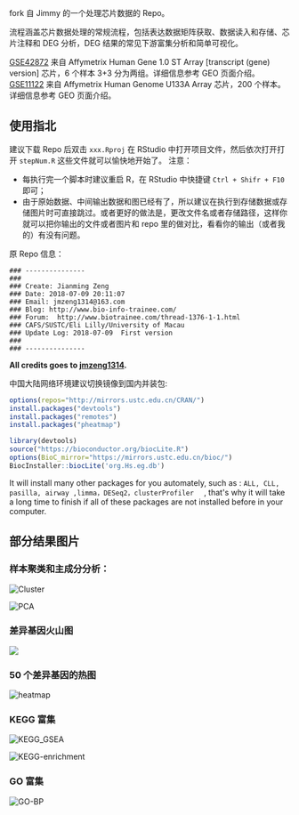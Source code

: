 fork 自 Jimmy 的一个处理芯片数据的 Repo。

流程涵盖芯片数据处理的常规流程，包括表达数据矩阵获取、数据读入和存储、芯片注释和 DEG 分析，DEG 结果的常见下游富集分析和简单可视化。

[GSE42872](https://www.ncbi.nlm.nih.gov/geo/query/acc.cgi) 来自 Affymetrix Human Gene 1.0 ST Array [transcript (gene) version] 芯片，6 个样本 3+3 分为两组。详细信息参考 GEO 页面介绍。
[GSE11122](https://www.ncbi.nlm.nih.gov/geo/query/acc.cgi?acc=gse11121) 来自 Affymetrix Human Genome U133A Array 芯片，200 个样本。详细信息参考 GEO 页面介绍。

## 使用指北
建议下载 Repo 后双击 `xxx.Rproj` 在 RStudio 中打开项目文件，然后依次打开打开 `stepNum.R` 这些文件就可以愉快地开始了。
注意：

- 每执行完一个脚本时建议重启 R，在 RStudio 中快捷键 `Ctrl + Shifr + F10` 即可；
- 由于原始数据、中间输出数据和图已经有了，所以建议在执行到存储数据或存储图片时可直接跳过。或者更好的做法是，更改文件名或者存储路径，这样你就可以把你输出的文件或者图片和 repo 里的做对比，看看你的输出（或者我的）有没有问题。


原 Repo 信息：

```
### ---------------
###
### Create: Jianming Zeng
### Date: 2018-07-09 20:11:07
### Email: jmzeng1314@163.com
### Blog: http://www.bio-info-trainee.com/
### Forum:  http://www.biotrainee.com/thread-1376-1-1.html
### CAFS/SUSTC/Eli Lilly/University of Macau
### Update Log: 2018-07-09  First version
###
### ---------------
```

**All credits goes to [jmzeng1314](https://github.com/jmzeng1314).**


中国大陆网络环境建议切换镜像到国内并装包:

```r
options(repos="http://mirrors.ustc.edu.cn/CRAN/")
install.packages("devtools")
install.packages("remotes")
install.packages("pheatmap")

library(devtools) 
source("https://bioconductor.org/biocLite.R") 
options(BioC_mirror="https://mirrors.ustc.edu.cn/bioc/")
BiocInstaller::biocLite('org.Hs.eg.db')
```

It will install many other packages for you automately, such as : `ALL, CLL, pasilla, airway ,limma，DESeq2，clusterProfiler  ` , that's why it will take a long time to finish if all of these packages are not installed before in your computer. 


## 部分结果图片

### 样本聚类和主成分分析：

![Cluster](https://github.com/JackieMium/GEO/blob/master/GSE42872/output_plots/hclust.png)

![PCA](https://github.com/JackieMium/GEO/blob/master/GSE42872/output_plots/pca.png)
### 差异基因火山图

![](https://github.com/JackieMium/GEO/blob/master/GSE42872/output_plots/volcano.png)


### 50 个差异基因的热图

![heatmap](https://github.com/JackieMium/GEO/blob/master/GSE42872/output_plots/DEG_top50_heatmap.png)

### KEGG 富集

![KEGG_GSEA](https://github.com/JackieMium/GEO/blob/master/GSE42872/output_plots/kegg_up_down_gsea.png)

![KEGG-enrichment](https://github.com/JackieMium/GEO/blob/master/GSE42872/output_plots/kegg_up_down.png)


### GO 富集

![GO-BP](https://github.com/JackieMium/GEO/blob/master/GSE42872/output_plots/GO_dotplots/dotplot_gene_diff_BP.png)